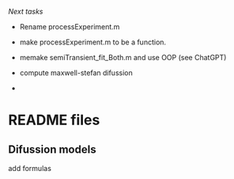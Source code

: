 *Next tasks*
- Rename processExperiment.m
- make processExperiment.m to be a function.
- memake semiTransient_fit_Both.m and use OOP (see ChatGPT)
- compute maxwell-stefan difussion 


- 




# README files
## Difussion models 
add formulas 